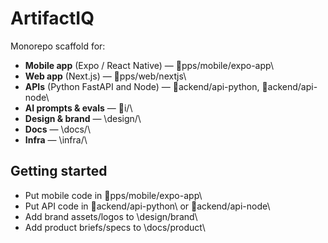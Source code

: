 # ArtifactIQ

Monorepo scaffold for:
- **Mobile app** (Expo / React Native) — \pps/mobile/expo-app\
- **Web app** (Next.js) — \pps/web/nextjs\
- **APIs** (Python FastAPI and Node) — \ackend/api-python\, \ackend/api-node\
- **AI prompts & evals** — \i/\
- **Design & brand** — \design/\
- **Docs** — \docs/\
- **Infra** — \infra/\

## Getting started
- Put mobile code in \pps/mobile/expo-app\
- Put API code in \ackend/api-python\ or \ackend/api-node\
- Add brand assets/logos to \design/brand\
- Add product briefs/specs to \docs/product\

